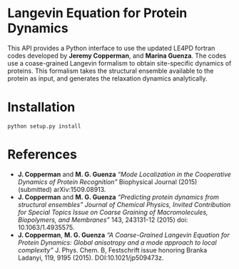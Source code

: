 # Langevin Equation for Protein Dynamics

This API provides a Python interface to use the updated LE4PD fortran codes developed by **Jeremy Copperman**, and **Marina Guenza**. The codes use a coase-grained Langevin formalism to obtain site-specific dynamics of proteins. This formalism takes the structural ensemble available to the protein as input, and generates the relaxation dynamics analytically.

# Installation
    python setup.py install

# References
* **J. Copperman** and **M. G. Guenza** *“Mode Localization in the Cooperative Dynamics of Protein Recognition”* Biophysical Journal (2015) (submitted) arXiv:1509.08913.
* **J. Copperman** and **M. G. Guenza** *“Predicting protein dynamics from structural ensembles” Journal of Chemical Physics, Invited Contribution for Special Topics Issue on Coarse Graining of Macromolecules, Biopolymers, and Membranes”* 143, 243131-12 (2015) doi: 10.1063/1.4935575.
* **J. Copperman**, **M. G. Guenza** *“A Coarse-Grained Langevin Equation for Protein Dynamics: Global anisotropy and a mode approach to local complexity”* J. Phys. Chem. B, Festschrift issue honoring Branka Ladanyi, 119,  9195 (2015). DOI:10.1021/jp509473z.

